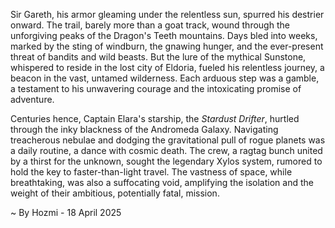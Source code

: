
Sir Gareth, his armor gleaming under the relentless sun, spurred his destrier onward.  The trail, barely more than a goat track, wound through the unforgiving peaks of the Dragon's Teeth mountains.  Days bled into weeks, marked by the sting of windburn, the gnawing hunger, and the ever-present threat of bandits and wild beasts.  But the lure of the mythical Sunstone, whispered to reside in the lost city of Eldoria, fueled his relentless journey, a beacon in the vast, untamed wilderness. Each arduous step was a gamble, a testament to his unwavering courage and the intoxicating promise of adventure.

Centuries hence, Captain Elara's starship, the *Stardust Drifter*, hurtled through the inky blackness of the Andromeda Galaxy.  Navigating treacherous nebulae and dodging the gravitational pull of rogue planets was a daily routine, a dance with cosmic death.  The crew, a ragtag bunch united by a thirst for the unknown, sought the legendary Xylos system, rumored to hold the key to faster-than-light travel.  The vastness of space, while breathtaking, was also a suffocating void, amplifying the isolation and the weight of their ambitious, potentially fatal, mission.

~ By Hozmi - 18 April 2025
